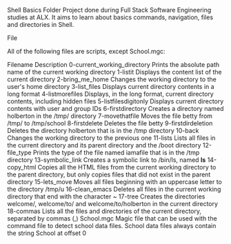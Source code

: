 Shell Basics Folder Project done during Full Stack Software Engineering studies at ALX. It aims to learn about basics commands, navigation, files and directories in Shell.

File

All of the following files are scripts, except School.mgc:

Filename	Description
0-current_working_directory	Prints the absolute path name of the current working directory
1-listit	Displays the content list of the current directory
2-bring_me_home	Changes the working directory to the user's home directory
3-list_files	Displays current directory contents in a long format
4-listmorefiles	Displays, in the long format, current directory contents, including hidden files
5-listfilesdigitonly	Displays current directory contents with user and group IDs
6-firstdirectory	Creates a directory named holberton in the /tmp/ directory
7-movethatfile	Moves the file betty from /tmp/ to /tmp/school
8-firstdelete	Deletes the file betty
9-firstdirdeletion	Deletes the directory holberton that is in the /tmp directory
10-back	Changes the working directory to the previous one
11-lists	Lists all files in the current directory and its parent directory and the /boot directory
12-file_type	Prints the type of the file named iamafile that is in the /tmp directory
13-symbolic_link	Creates a symbolic link to /bin/ls, named __ls__
14-copy_html	Copies all the HTML files from the current working directory to the parent directory, but only copies files that did not exist in the parent directory
15-lets_move	Moves all files beginning with an uppercase letter to the directory /tmp/u
16-clean_emacs	Deletes all files in the current working directory that end with the character ~
17-tree	Creates the directories welcome/, welcome/to/ and welcome/to/holberton in the current directory
18-commas	Lists all the files and directories of the current directory, separated by commas (,)
School.mgc	Magic file that can be used with the command file to detect school data files. School data files always contain the string School at offset 0
